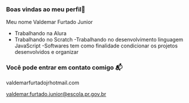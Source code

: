 ### Boas vindas ao meu perfil💙

Meu nome Valdemar Furtado Junior

- Trabalhando na Alura
- Trabalhando no Scratch
-Trabalhando no desenvolvimento linguagem JavaScript
-Softwares tem como finalidade condicionar os projetos desenvolvidos e organizar

### Você pode entrar em contato comigo 📬

valdemarfurtadojrhotmail.com

valdemar.furtado.junior@escola.pr.gov.br
